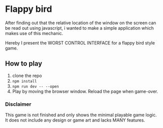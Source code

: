 # Flappy bird

After finding out that the relative location of the window on the screen can be read out using javascript, i wanted to make a simple application which makes use of this mechanic.

Hereby I present the WORST CONTROL INTERFACE for a flappy bird style game. 

## How to play
1. clone the repo
2. ```npm install```
3. ```npm run dev -- --open```
4. Play by moving the browser window. Reload the page when game-over.


### Disclaimer
This game is not finished and only shows the minimal playable game logic. It does not include any design or game art and lacks MANY features.


